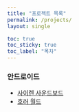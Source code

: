 ```yaml
---
title: "프로젝트 목록"
permalink: /projects/
layout: single

toc: true
toc_sticky: true
toc_label: "목차"
---
```


### 안드로이드
 - [사이렌 사운드보드](/project/siren-soundboard)
 - [호러 월드](/project/horror-world)